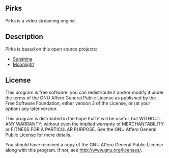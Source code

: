 ## Pirks
Pirks is a video streaming engine

## Description
Pirks is based on this open source projects:
- [Sunshine](https://github.com/LizardByte/Sunshine)
- [Moonlight](https://github.com/moonlight-stream)

## License
This program is free software: you can redistribute it and/or modify
it under the terms of the GNU Affero General Public License as published by
the Free Software Foundation, either version 3 of the License, or
(at your option) any later version.

This program is distributed in the hope that it will be useful,
but WITHOUT ANY WARRANTY; without even the implied warranty of
MERCHANTABILITY or FITNESS FOR A PARTICULAR PURPOSE.  See the
GNU Affero General Public License for more details.

You should have received a copy of the GNU Affero General Public License
along with this program.  If not, see <http://www.gnu.org/licenses/>.
